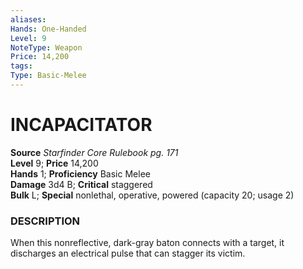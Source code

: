 ```yaml
---
aliases: 
Hands: One-Handed
Level: 9
NoteType: Weapon
Price: 14,200
tags: 
Type: Basic-Melee
---
```

# INCAPACITATOR

**Source** _Starfinder Core Rulebook pg. 171_  
**Level** 9; **Price** 14,200  
**Hands** 1; **Proficiency** Basic Melee  
**Damage** 3d4 B; **Critical** staggered  
**Bulk** L; **Special** nonlethal, operative, powered (capacity 20; usage 2)

### DESCRIPTION

When this nonreflective, dark-gray baton connects with a target, it discharges an electrical pulse that can stagger its victim.